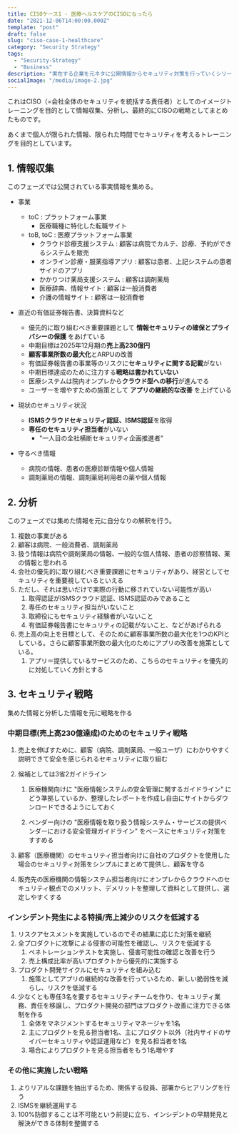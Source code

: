 ```yaml
---
title: CISOケース1 - 医療ヘルスケアのCISOになったら
date: "2021-12-06T14:00:00.000Z"
template: "post"
draft: false
slug: "ciso-case-1-healthcare"
category: "Security Strategy"
tags:
  - "Security-Strategy"
  - "Business"
description: "実在する企業を元ネタに公開情報からセキュリティ対策を行っていくシリーズ。今回は医療ヘルスケア企業。"
socialImage: "/media/image-2.jpg"
---
```


これはCISO（=会社全体のセキュリティを統括する責任者）としてのイメージトレーニングを目的として情報収集、分析し、最終的にCISOの戦略としてまとめたものです。

あくまで個人が限られた情報、限られた時間でセキュリティを考えるトレーニングを目的としています。

## 1. 情報収集
このフェーズでは公開されている事実情報を集める。

- 事業
  - toC : プラットフォーム事業
      - 医療職種に特化した転職サイト
  - toB, toC : 医療プラットフォーム事業
      - クラウド診療支援システム : 顧客は病院でカルテ、診療、予約ができるシステムを販売
      - オンライン診療・服薬指導アプリ : 顧客は患者、上記システムの患者サイドのアプリ
      - かかりつけ薬局支援システム : 顧客は調剤薬局
      - 医療辞典、情報サイト : 顧客は一般消費者
      - 介護の情報サイト : 顧客は一般消費者

- 直近の有価証券報告書、決算資料など
  - 優先的に取り組むべき重要課題として **情報セキュリティの確保とプライバシーの保護** をあげている
  - 中期目標は2025年12月期の**売上高230億円**
  - **顧客事業所数の最大化**とARPUの改善
  - 有価証券報告書の事業等のリスクに**セキュリティに関する記載**がない
  - 中期目標達成のために注力する**戦略は書かれていない**
  - 医療システムは院内オンプレから**クラウド型への移行**が進んでる
  - ユーザーを増やすための施策として **アプリの継続的な改善** を上げている

- 現状のセキュリティ状況
  - **ISMSクラウドセキュリティ認証、ISMS認証**を取得
  - **専任のセキュリティ担当者**がいない
      - "一人目の全社横断セキュリティ企画推進者"

- 守るべき情報
  - 病院の情報、患者の医療診断情報や個人情報
  - 調剤薬局の情報、調剤薬局利用者の薬や個人情報
        

## 2. 分析
このフェーズでは集めた情報を元に自分なりの解釈を行う。

1. 複数の事業がある
2. 顧客は病院、一般消費者、調剤薬局
3. 扱う情報は病院や調剤薬局の情報、一般的な個人情報、患者の診察情報、薬の情報と思われる
4. 会社の優先的に取り組むべき重要課題にセキュリティがあり、経営としてセキュリティを重要視しているといえる
5. ただし、それは思いだけで実際の行動に移されていない可能性が高い
    1. 取得認証がISMSクラウド認証、ISMS認証のみであること
    2. 専任のセキュリティ担当がいないこと
    3. 取締役にもセキュリティ経験者がいないこと
    4. 有価証券報告書にセキュリティの記載がないこと、などがあげられる
6. 売上高の向上を目標として、そのために顧客事業所数の最大化を1つのKPIとしている。さらに顧客事業所数の最大化のためにアプリの改善を施策としている。
    1. アプリ＝提供しているサービスのため、こちらのセキュリティを優先的に対処していく方針とする

## 3. セキュリティ戦略
集めた情報と分析した情報を元に戦略を作る

### 中期目標(売上高230億達成)のためのセキュリティ戦略
1. 売上を伸ばすために、顧客（病院、調剤薬局、一般ユーザ）にわかりやすく説明できて安全を感じられるセキュリティに取り組む
  1. 候補としては3省2ガイドライン
      1. 医療機関向けに "医療情報システムの安全管理に関するガイドライン" にどう準拠しているか、整理したレポートを作成し自由にサイトからダウンロードできるようにしておく
      
      2. ベンダー向けの "医療情報を取り扱う情報システム・サービスの提供ベンダーにおける安全管理ガイドライン" をベースにセキュリティ対策をすすめる
      
  2. 顧客（医療機関）のセキュリティ担当者向けに自社のプロダクトを使用した場合のセキュリティ対策をシンプルにまとめて提供し、顧客を守る
  
  3. 販売先の医療機関の情報システム担当者向けにオンプレからクラウドへのセキュリティ観点でのメリット、デメリットを整理して資料として提供し、選定しやすくする
        
### インシデント発生による特損/売上減少のリスクを低減する
1. リスクアセスメントを実施しているのでその結果に応じた対策を継続
1. 全プロダクトに攻撃による侵害の可能性を確認し、リスクを低減する
   1. ペネトレーションテストを実施し、侵害可能性の確認と改善を行う
   2. 売上構成比率が高いプロダクトから優先的に実施する
1. プロダクト開発サイクルにセキュリティを組み込む
   1. 施策としてアプリの継続的な改善を行っているため、新しい脆弱性を減らし、リスクを低減する
2. 少なくとも専任3名を要するセキュリティチームを作り、セキュリティ業務、責任を移譲し、プロダクト開発の部門はプロダクト改善に注力できる体制を作る
   1. 全体をマネジメントするセキュリティマネージャを1名
   2. 主にプロダクトを見る担当者1名、主にプロダクト以外（社内サイドのサイバーセキュリティや認証運用など）を見る担当者を1名
   3. 場合によりプロダクトを見る担当者をもう1名増やす
            
### その他に実施したい戦略
1. よりリアルな課題を抽出するため、関係する役員、部署からヒアリングを行う
2. ISMSを継続運用する
3. 100%防御することは不可能という前提に立ち、インシデントの早期発見と解決ができる体制を整備する